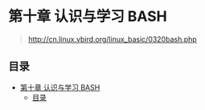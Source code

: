 # 第十章 认识与学习 BASH

> <http://cn.linux.vbird.org/linux_basic/0320bash.php>

## 目录

- [第十章 认识与学习 BASH](#第十章-认识与学习-bash)
  - [目录](#目录)
